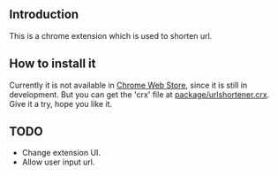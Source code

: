 Introduction
------------
This is a chrome extension which is used to shorten url.

How to install it
-----------------
Currently it is not available in [Chrome Web Store], since it is still in development. But you can get the 'crx' file at [package/urlshortener.crx]. Give it a try, hope you like it.

TODO
----
  - Change extension UI.
  - Allow user input url.


  [Chrome Web Store]: https://chrome.google.com/webstore
  [package/urlshortener.crx]: https://raw.github.com/crazytonyli/urlshortener/master/package/urlshortener.crx



